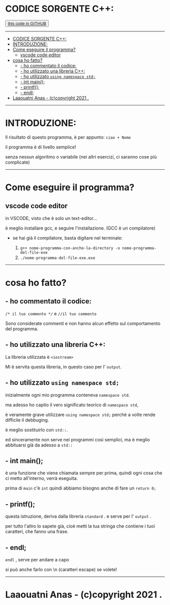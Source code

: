 # CODICE SORGENTE C++: 
<button style="widht:100%;">[this code in GITHUB](https://github.com/Laaouatni/myCode/tree/main/c%2B%2B/Esercizi-Base%5Blaaouatni%5D/%5B0%5D%20CIAO%2BNOME%20%5Blaaouatni%5D/%5B0.2%5D%20ciao-nome%20(printf)%20%5Blaaouatni%5D)</button>

------
- [CODICE SORGENTE C++:](#codice-sorgente-c)
- [INTRODUZIONE:](#introduzione)
- [Come eseguire il programma?](#come-eseguire-il-programma)
  - [vscode code editor](#vscode-code-editor)
- [cosa ho fatto?](#cosa-ho-fatto)
  - [- ho commentato il codice:](#--ho-commentato-il-codice)
  - [- ho utilizzato una libreria C++:](#--ho-utilizzato-una-libreria-c)
  - [- ho utilizzato `using namespace std;`](#--ho-utilizzato-using-namespace-std)
  - [- int main();](#--int-main)
  - [- printf();](#--printf)
  - [- endl;](#--endl)
- [Laaouatni Anas - (c)copyright 2021 .](#laaouatni-anas---ccopyright-2021-)
  
----------------------------------------------------------------

# INTRODUZIONE:

Il risultato di questo programma, è per appunto: `ciao + Nome`

il programma è di livello semplice!

senza nessun algoritmo o variabile (nei altri esercizi, ci saranno cose più complicate)

----------------------------------------------------------------

# Come eseguire il programma?
 
## vscode code editor

in VSCODE, visto che è solo un text-editor... 

è meglio installare gcc, e seguire l'installazione. (GCC è un compilatore)

- se hai già il compilatore, basta digitare nel terminale:

    1. `g++ nome-programma-con-anche-la-directory -o nome-programma-del-file-exe`
    2. `./nome-programma-del-file-exe.exe`

----------------------------------------------------------------

# cosa ho fatto?

## - ho commentato il codice:

`/* il tuo commento */` e `//il tuo commento`

Sono considerate commenti e non hanno alcun effetto sul comportamento del programma.


## - ho utilizzato una libreria C++:

La libreria utilizzata è `<iostream>`

Mi è servita questa libreria, in questo caso per l' `output`.


## - ho utilizzato `using namespace std;`

inizialmente ogni mio programma conteneva `namespace std`.

ma adesso ho capito il vero significato teorico di `namespace std`, 

è veramente grave utilizzare `using namespace std;` perchè a volte rende difficile il debbuging. 

è meglio sostituirlo con `std::`. 

ed sinceramente non serve nei programmi così semplici, ma è meglio abbituarsi già da adesso a `std::` 


## - int main();

è una funzione che viene chiamata sempre per prima, quindi ogni cosa che ci metto all'interno, verrà eseguita.

prima di `main` c'è `int` quindi abbiamo bisogno anche di fare un `return 0;`


## - printf();

questa istruzione, deriva dalla libreria `standard` . e serve per l' `output` .

per tutto l'altro lo sapete già, cioè metti la tua stringa che contiene i tuoi caratteri, che fanno una frase.


## - endl;

`endl` , serve per andare a capo

si può anche farlo con \n (caratteri escape) se volete!

----------------------------------------------------------------

# Laaouatni Anas - (c)copyright 2021 .